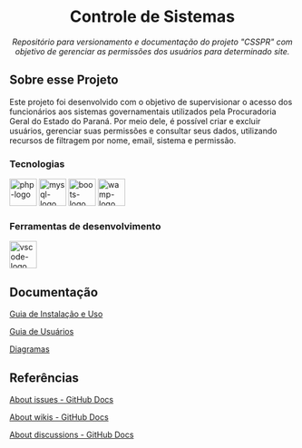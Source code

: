 <h1 align="center">Controle de Sistemas</h1>
<p align="center"><i>Repositório para versionamento e documentação do projeto "CSSPR" com objetivo de gerenciar as permissões dos usuários para determinado site.</i></p>





##  Sobre esse Projeto

Este projeto foi desenvolvido com o objetivo de supervisionar o acesso dos funcionários aos sistemas governamentais utilizados pela Procuradoria Geral do Estado do Paraná. Por meio dele, é possível criar e excluir usuários, gerenciar suas permissões e consultar seus dados, utilizando recursos de filtragem por nome, email, sistema e permissão.

### Tecnologias
<p display="inline-block">
  <img width="48" src="https://cdn.jsdelivr.net/gh/devicons/devicon/icons/php/php-original.svg" alt="php-logo"/>
  <img width="48" src="https://www.freeiconspng.com/uploads/sql-database-icon-png-17.png" alt="mysql-logo"/>
  <img width="48" src="https://brandslogos.com/wp-content/uploads/thumbs/bootstrap-logo-vector.svg" alt="boots-logo"/>
  <img width="48" src="https://upload.wikimedia.org/wikipedia/commons/thumb/f/f4/WampServer-logo.svg/1200px-WampServer-logo.svg.png" alt="wamp-logo"/>
</p>
                                                                                                  
### Ferramentas de desenvolvimento

<p display="inline-block">
  <img width="48" src="https://upload.wikimedia.org/wikipedia/commons/thumb/9/9a/Visual_Studio_Code_1.35_icon.svg/2048px-Visual_Studio_Code_1.35_icon.svg.png" alt="vscode-logo"/>
</p>

## Documentação
[Guia de Instalação e Uso](docs/instalacao.md)

[Guia de Usuários](docs/GuiaUserCSSPR.pdf)

[Diagramas](https://docs.github.com/en/issues/tracking-your-work-with-issues/about-issues)

## Referências
[About issues - GitHub Docs](https://docs.github.com/en/issues/tracking-your-work-with-issues/about-issues)

[About wikis - GitHub Docs](https://docs.github.com/en/communities/documenting-your-project-with-wikis/about-wikis)

[About discussions - GitHub Docs](https://docs.github.com/en/discussions/collaborating-with-your-community-using-discussions/about-discussions)



